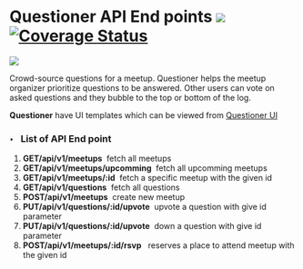 # Questioner API End points <img src="https://travis-ci.org/mwibutsa/Questioner.svg?branch=develop">  <a href='https://coveralls.io/github/mwibutsa/Questioner?branch=feature_fileuload'><img src='https://coveralls.io/repos/github/mwibutsa/Questioner/badge.svg?branch=feature_fileuload' alt='Coverage Status' /></a>
<a href="https://codeclimate.com/github/mwibutsa/Questioner/maintainability"><img src="https://api.codeclimate.com/v1/badges/0c62f5ba1972945dbe6f/maintainability" /></a>

Crowd-source questions for a meetup. Questioner helps the meetup organizer prioritize questions to be answered. Other users can vote on asked questions and they bubble to the top or bottom of the log.

<strong>Questioner</strong> have UI templates which can be viewed from <a href="https://mwibutsa.github.io/Questioner/UI/index.html">Questioner UI</a>

<h3>&#8227; &nbsp; List of API End point</h3>

<ol>
  <li><b>GET/api/v1/meetups</b>&nbsp; fetch all meetups</li>
  <li><b>GET/api/v1/meetups/upcomming</b>&nbsp; fetch all upcomming meetups</li>
  <li><b>GET/api/v1/meetups/:id</b>&nbsp; fetch a specific meetup with the given id</li>
  <li><b>GET/api/v1/questions</b>&nbsp; fetch all questions</li>
  <li><b>POST/api/v1/meetups</b>&nbsp; create new meetup</li>
  <li><b>PUT/api/v1/questions/:id/upvote</b>&nbsp; upvote a question with give id parameter</li>
  <li><b>PUT/api/v1/questions/:id/upvote</b>&nbsp; down a question with give id parameter</li>
  <li><b>POST/api/v1/meetups/:id/rsvp</b> &nbsp; reserves a place to attend meetup with the given id</li>
</ol>


